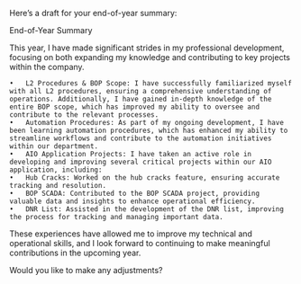 Here’s a draft for your end-of-year summary:

End-of-Year Summary

This year, I have made significant strides in my professional development, focusing on both expanding my knowledge and contributing to key projects within the company.

	•	L2 Procedures & BOP Scope: I have successfully familiarized myself with all L2 procedures, ensuring a comprehensive understanding of operations. Additionally, I have gained in-depth knowledge of the entire BOP scope, which has improved my ability to oversee and contribute to the relevant processes.
	•	Automation Procedures: As part of my ongoing development, I have been learning automation procedures, which has enhanced my ability to streamline workflows and contribute to the automation initiatives within our department.
	•	AIO Application Projects: I have taken an active role in developing and improving several critical projects within our AIO application, including:
	•	Hub Cracks: Worked on the hub cracks feature, ensuring accurate tracking and resolution.
	•	BOP SCADA: Contributed to the BOP SCADA project, providing valuable data and insights to enhance operational efficiency.
	•	DNR List: Assisted in the development of the DNR list, improving the process for tracking and managing important data.

These experiences have allowed me to improve my technical and operational skills, and I look forward to continuing to make meaningful contributions in the upcoming year.

Would you like to make any adjustments?